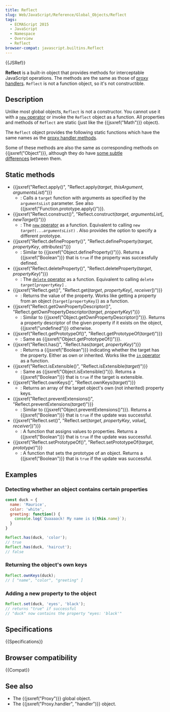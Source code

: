 ```yaml
---
title: Reflect
slug: Web/JavaScript/Reference/Global_Objects/Reflect
tags:
  - ECMAScript 2015
  - JavaScript
  - Namespace
  - Overview
  - Reflect
browser-compat: javascript.builtins.Reflect
---
```

{{JSRef}}

**Reflect** is a built-in object that provides methods for interceptable
JavaScript operations. The methods are the same as those of
[proxy handlers](/en-US/docs/Web/JavaScript/Reference/Global_Objects/Proxy/handler).
`Reflect` is not a function object, so it's not constructible.

## Description

Unlike most global objects, `Reflect` is not a constructor. You cannot use it
with a [`new` operator](/en-US/docs/Web/JavaScript/Reference/Operators/new) or
invoke the `Reflect` object as a function. All properties and methods of
`Reflect` are static (just like the {{jsxref("Math")}} object).

The `Reflect` object provides the following static functions which have the same
names as the
[proxy handler methods](/en-US/docs/Web/JavaScript/Reference/Global_Objects/Proxy/handler).

Some of these methods are also the same as corresponding methods on
{{jsxref("Object")}}, although they do
have [some subtle differences](/en-US/docs/Web/JavaScript/Reference/Global_Objects/Reflect/Comparing_Reflect_and_Object_methods) between
them.

## Static methods

*   {{jsxref("Reflect.apply()", "Reflect.apply(<var>target</var>, <var>thisArgument</var>, <var>argumentsList</var>)")}}
    *   : Calls a `target` function with arguments as specified by the
        `argumentsList` parameter. See also
        {{jsxref("Function.prototype.apply()")}}.
*   {{jsxref("Reflect.construct()", "Reflect.construct(<var>target</var>, <var>argumentsList</var>[, <var>newTarget</var>])")}}
    *   : The [`new` operator](/en-US/docs/Web/JavaScript/Reference/Operators/new)
        as a function. Equivalent to calling <code>new <var>target</var>(...<var>argumentsList</var>)</code> . Also provides the
        option to specify a different prototype.
*   {{jsxref("Reflect.defineProperty()", "Reflect.defineProperty(<var>target</var>, <var>propertyKey</var>, <var>attributes</var>)")}}
    *   : Similar to {{jsxref("Object.defineProperty()")}}. Returns a
        {{jsxref("Boolean")}} that is `true` if the property was successfully
        defined.
*   {{jsxref("Reflect.deleteProperty()", "Reflect.deleteProperty(<var>target</var>, <var>propertyKey</var>)")}}
    *   : The
        [`delete` operator](/en-US/docs/Web/JavaScript/Reference/Operators/delete)
        as a function. Equivalent to calling <code>delete <var>target</var>\[<var>propertyKey</var>]</code> .
*   {{jsxref("Reflect.get()", "Reflect.get(<var>target</var>, <var>propertyKey</var>[, <var>receiver</var>])")}}
    *   : Returns the value of the property. Works like getting a property from an
        object (`target[propertyKey]`) as a function.
*   {{jsxref("Reflect.getOwnPropertyDescriptor()", "Reflect.getOwnPropertyDescriptor(<var>target</var>, <var>propertyKey</var>)")}}
    *   : Similar to
        {{jsxref("Object.getOwnPropertyDescriptor()")}}. Returns a
        property descriptor of the given property if it exists on the object, 
        {{jsxref("undefined")}} otherwise.
*   {{jsxref("Reflect.getPrototypeOf()", "Reflect.getPrototypeOf(<var>target</var>)")}}
    *   : Same as {{jsxref("Object.getPrototypeOf()")}}.
*   {{jsxref("Reflect.has()", "Reflect.has(<var>target, propertyKey</var>)")}}
    *   : Returns a {{jsxref("Boolean")}} indicating whether the target has
        the property. Either as own or inherited. Works like the
        [`in` operator](/en-US/docs/Web/JavaScript/Reference/Operators/in) as a
        function.
*   {{jsxref("Reflect.isExtensible()", "Reflect.isExtensible(<var>target</var>)")}}
    *   : Same as {{jsxref("Object.isExtensible()")}}. Returns a
        {{jsxref("Boolean")}} that is `true` if the target is extensible.
*   {{jsxref("Reflect.ownKeys()", "Reflect.ownKeys(<var>target</var>)")}}
    *   : Returns an array of the target object's own (not inherited) property keys.
*   {{jsxref("Reflect.preventExtensions()", "Reflect.preventExtensions(<var>target</var>)")}}
    *   : Similar to {{jsxref("Object.preventExtensions()")}}. Returns a
        {{jsxref("Boolean")}} that is `true` if the update was successful.
*   {{jsxref("Reflect.set()", "Reflect.set(<var>target</var>, <var>propertyKey</var>, <var>value</var>[, <var>receiver</var>])")}}
    *   : A function that assigns values to properties. Returns a
        {{jsxref("Boolean")}} that is `true` if the update was successful.
*   {{jsxref("Reflect.setPrototypeOf()", "Reflect.setPrototypeOf(<var>target</var>, <var>prototype</var>)")}}
    *   : A function that sets the prototype of an object. Returns a
        {{jsxref("Boolean")}} that is `true` if the update was successful.

## Examples

### Detecting whether an object contains certain properties

```js
const duck = {
  name: 'Maurice',
  color: 'white',
  greeting: function() {
    console.log(`Quaaaack! My name is ${this.name}`);
  }
}

Reflect.has(duck, 'color');
// true
Reflect.has(duck, 'haircut');
// false
```

### Returning the object's own keys

```js
Reflect.ownKeys(duck);
// [ "name", "color", "greeting" ]
```

### Adding a new property to the object

```js
Reflect.set(duck, 'eyes', 'black');
// returns "true" if successful
// "duck" now contains the property "eyes: 'black'"
```

## Specifications

{{Specifications}}

## Browser compatibility

{{Compat}}

## See also

*   The {{jsxref("Proxy")}} global object.
*   The {{jsxref("Proxy.handler", "handler")}} object.
